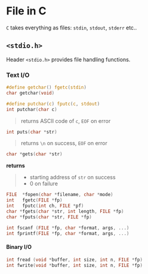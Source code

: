 # File in C

`C` takes everything as files: `stdin`, `stdout`, `stderr` etc..

## `<stdio.h>`

Header `<stdio.h>` provides file handling functions.

### Text I/O

```c
#define getchar() fgetc(stdin)
char getchar(void)
```

```c
#define putchar(c) fputc(c, stdout)
int putchar(char c)
```

> returns ASCII code of `c`, `EOF` on error

```c
int puts(char *str)
```

> returns `\n` on success, `EOF` on error

```c
char *gets(char *str)
```

**returns**
> - starting address of `str` on success
> - 0 on failure 

```c
FILE  *fopen(char *filename, char *mode)
int   fgetc(FILE *fp)
int   fputc(int ch, FILE *pf)
char *fgets(char *str, int length, FILE *fp)
char *fputs(char *str, FILE *fp)

int fscanf (FILE *fp, char *format, args, ...)
int fprintf(FILE *fp, char *format, args, ...)
```
#### Binary I/O

```c
int fread (void *buffer, int size, int n, FILE *fp)
int fwrite(void *buffer, int size, int n, FILE *fp)
```
